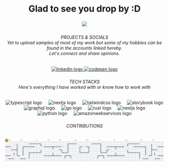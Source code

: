 <h1 align="center">Glad to see you drop by :D</h1>

###

<div align="center">
  <img src="https://visitor-badge.laobi.icu/badge?page_id=Constellation2099.Constellation2099&left_color=blueviolet&right_color=darkred&left_text=:)"  />
</div>

###

<h6 align="center">PROJECTS & SOCIALS<br>Yet to upload samples of most of my work but some of my hobbies can be found in the accounts linked hereby.<br>Let's connect and  share opinions.</h6>

###

<div align="center">
  <a href="www.linkedin.com/in/rajdeepchatterjee-constellation" target="_blank">
    <img src="https://img.shields.io/static/v1?message=LinkedIn&logo=linkedin&label=&color=0077B5&logoColor=white&labelColor=&style=for-the-badge" height="25" alt="linkedin logo"  />
  </a>
  <a href="https://codepen.io/Ray2099" target="_blank">
    <img src="https://img.shields.io/static/v1?message=Codepen&logo=codepen&label=&color=000000&logoColor=white&labelColor=&style=for-the-badge" height="25" alt="codepen logo"  />
  </a>
</div>

###

<h6 align="center">TECH STACKS<br>Here's everything I have worked with or know how to work with</h6>

###

<div align="center">
  <img src="https://skillicons.dev/icons?i=ts" height="60" alt="typescript logo"  />
  <img width="12" />
  <img src="https://skillicons.dev/icons?i=nextjs" height="60" alt="nextjs logo"  />
  <img width="12" />
  <img src="https://skillicons.dev/icons?i=tailwind" height="60" alt="tailwindcss logo"  />
  <img width="12" />
  <img src="https://cdn.jsdelivr.net/gh/devicons/devicon/icons/storybook/storybook-original.svg" height="60" alt="storybook logo"  />
  <img width="12" />
  <img src="https://skillicons.dev/icons?i=graphql" height="60" alt="graphql logo"  />
  <img width="12" />
  <img src="https://skillicons.dev/icons?i=go" height="60" alt="go logo"  />
  <img width="12" />
  <img src="https://skillicons.dev/icons?i=rust" height="60" alt="rust logo"  />
  <img width="12" />
  <img src="https://skillicons.dev/icons?i=nestjs" height="60" alt="nestjs logo"  />
  <img width="12" />
  <img src="https://skillicons.dev/icons?i=py" height="60" alt="python logo"  />
  <img width="12" />
  <img src="https://skillicons.dev/icons?i=aws" height="60" alt="amazonwebservices logo"  />
</div>

###

<h6 align="center">CONTRIBUTIONS</h6>

###

<picture>
  <source media="(prefers-color-scheme: dark)" srcset="https://raw.githubusercontent.com/Constellation2099/Constellation2099/output/pacman-contribution-graph-dark.svg">
  <source media="(prefers-color-scheme: light)" srcset="https://raw.githubusercontent.com/Constellation2099/Constellation2099/output/pacman-contribution-graph.svg">
  <img alt="pacman contribution graph" src="https://raw.githubusercontent.com/Constellation2099/Constellation2099/output/pacman-contribution-graph.svg">
</picture>

###
